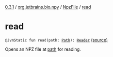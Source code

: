 [0.3.1](../../index.md) / [org.jetbrains.bio.npy](../index.md) / [NpzFile](index.md) / [read](.)

# read

`@JvmStatic fun read(path: `[`Path`](http://docs.oracle.com/javase/6/docs/api/java/nio/file/Path.html)`): `[`Reader`](-reader/index.md) [(source)](https://github.com/JetBrains-Research/npy/blob/0.3.1/src/main/kotlin/org/jetbrains/bio/npy/Npz.kt#L89)

Opens an NPZ file at [path](read.md#org.jetbrains.bio.npy.NpzFile$read(java.nio.file.Path)/path) for reading.

